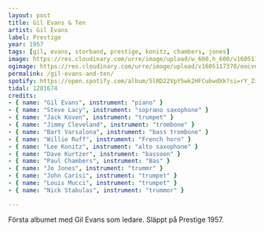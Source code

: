 ```yaml
---
layout: post
title: Gil Evans & Ten
artist: Gil Evans
label: Prestige
year: 1957
tags: [gil, evans, storband, prestige, konitz, chambers, jones]
image: https://res.cloudinary.com/urre/image/upload/w_600,h_600/v1605116200/screenshots/knhknuhuuwyhc3yo7zip.jpg
ogimage: https://res.cloudinary.com/urre/image/upload/v1605117370/eocvnudcoqqrfz6tumrp.jpg
permalink: /gil-evans-and-ten/
spotify: https://open.spotify.com/album/5lRD22VpY5wk2HFCubwdXk?si=rY_Zign2RkyXpU2mzAu-Hg
tidal: 1281674
credits:
- { name: "Gil Evans", instrument: "piano" }
- { name: "Steve Lacy", instrument: "soprano saxophone" }
- { name: "Jack Koven", instrument: "trumpet" }
- { name: "Jimmy Cleveland", instrument: "trombone" }
- { name: "Bart Varsalona", instrument: "bass trombone" }
- { name: "Willie Ruff", instrument: "French horn" }
- { name: "Lee Konitz", instrument: "alto saxophone" }
- { name: "Dave Kurtzer", instrument: "bassoon" }
- { name: "Paul Chambers", instrument: "Bas" }
- { name: "Jo Jones", instrument: "trummr" }
- { name: "John Carisi", instrument: "trumpet" }
- { name: "Louis Mucci", instrument: "trumpet" }
- { name: "Nick Stabulas", instrument: "trummor" }

---
```


Första albumet med Gil Evans som ledare. Släppt på Prestige 1957.
